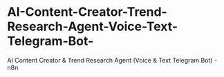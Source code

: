 # AI-Content-Creator-Trend-Research-Agent-Voice-Text-Telegram-Bot-
AI Content Creator &amp; Trend Research Agent (Voice &amp; Text Telegram Bot) - n8n 
